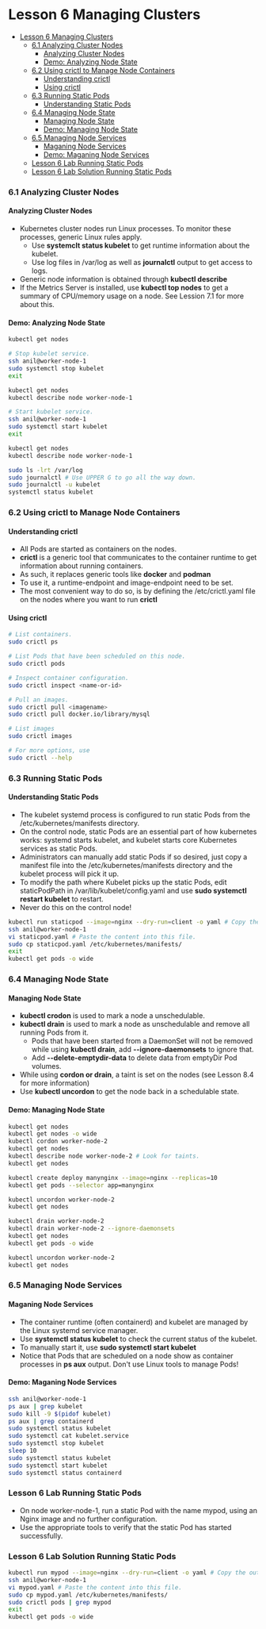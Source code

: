 # Lesson 6 Managing Clusters

- [Lesson 6 Managing Clusters](#lesson-6-managing-clusters)
    - [6.1 Analyzing Cluster Nodes](#61-analyzing-cluster-nodes)
      - [Analyzing Cluster Nodes](#analyzing-cluster-nodes)
      - [Demo: Analyzing Node State](#demo-analyzing-node-state)
    - [6.2 Using crictl to Manage Node Containers](#62-using-crictl-to-manage-node-containers)
      - [Understanding crictl](#understanding-crictl)
      - [Using crictl](#using-crictl)
    - [6.3 Running Static Pods](#63-running-static-pods)
      - [Understanding Static Pods](#understanding-static-pods)
    - [6.4 Managing Node State](#64-managing-node-state)
      - [Managing Node State](#managing-node-state)
      - [Demo: Managing Node State](#demo-managing-node-state)
    - [6.5 Managing Node Services](#65-managing-node-services)
      - [Maganing Node Services](#maganing-node-services)
      - [Demo: Maganing Node Services](#demo-maganing-node-services)
    - [Lesson 6 Lab Running Static Pods](#lesson-6-lab-running-static-pods)
    - [Lesson 6 Lab Solution Running Static Pods](#lesson-6-lab-solution-running-static-pods)

### 6.1 Analyzing Cluster Nodes

#### Analyzing Cluster Nodes

- Kubernetes cluster nodes run Linux processes. To monitor these processes, generic Linux rules apply.
  - Use **systemclt status kubelet** to get runtime information about the kubelet.
  - Use log files in /var/log as well as **journalctl** output to get access to logs.
- Generic node information is obtained through **kubectl describe**
- If the Metrics Server is installed, use **kubectl top nodes** to get a summary of CPU/memory usage on a node. See Lession 7.1 for more about this.

#### Demo: Analyzing Node State

```bash
kubectl get nodes

# Stop kubelet service.
ssh anil@worker-node-1
sudo systemctl stop kubelet
exit

kubectl get nodes
kubectl describe node worker-node-1

# Start kubelet service.
ssh anil@worker-node-1
sudo systemctl start kubelet
exit

kubectl get nodes
kubectl describe node worker-node-1

sudo ls -lrt /var/log
sudo journalctl # Use UPPER G to go all the way down.
sudo journalctl -u kubelet
systemctl status kubelet
```

### 6.2 Using crictl to Manage Node Containers

#### Understanding crictl

- All Pods are started as containers on the nodes.
- **crictl** is a generic tool that communicates to the container runtime to get information about running containers.
- As such, it replaces generic tools like **docker** and **podman**
- To use it, a runtime-endpoint and image-endpoint need to be set.
- The most convenient way to do so, is by defining the /etc/crictl.yaml file on the nodes where you want to run **crictl**

#### Using crictl

```bash
# List containers.
sudo crictl ps

# List Pods that have been scheduled on this node.
sudo crictl pods

# Inspect container configuration.
sudo crictl inspect <name-or-id>

# Pull an images.
sudo crictl pull <imagename>
sudo crictl pull docker.io/library/mysql

# List images
sudo crictl images

# For more options, use
sudo crictl --help
```

### 6.3 Running Static Pods

#### Understanding Static Pods

- The kubelet systemd process is configured to run static Pods from the /etc/kubernetes/manifests directory.
- On the control node, static Pods are an essential part  of how kubernetes works: systemd starts kubelet, and kubelet starts core Kubernetes services as static Pods.
- Administrators can manually add static Pods if so desired, just copy a manifest file into the /etc/kubernetes/manifests directory and the kubelet process will pick it up.
- To modify the path where Kubelet picks up the static Pods, edit staticPodPath in /var/lib/kubelet/config.yaml and use **sudo systemctl restart kubelet** to restart.
- Never do this on the control node!

```bash
kubectl run staticpod --image=nginx --dry-run=client -o yaml # Copy the output.
ssh anil@worker-node-1
vi staticpod.yaml # Paste the content into this file.
sudo cp staticpod.yaml /etc/kubernetes/manifests/ 
exit
kubectl get pods -o wide
```

### 6.4 Managing Node State

#### Managing Node State

- **kubectl crodon** is used to mark a node a unschedulable.
- **kubectl drain** is used to mark a node as unschedulable and remove all running Pods from it.
  - Pods that have been started from a DaemonSet will not be removed while using **kubectl drain**, add **--ignore-daemonsets** to ignore that.
  - Add **--delete-emptydir-data** to delete data from emptyDir Pod volumes.
- While using **cordon or drain**, a taint is set on the nodes (see Lesson 8.4 for more information)
- Use **kubectl uncordon** to get the node back in a schedulable state.

#### Demo: Managing Node State

```bash
kubectl get nodes
kubectl get nodes -o wide
kubectl cordon worker-node-2
kubectl get nodes
kubectl describe node worker-node-2 # Look for taints.
kubectl get nodes

kubectl create deploy manynginx --image=nginx --replicas=10
kubectl get pods --selector app=manynginx

kubectl uncordon worker-node-2
kubectl get nodes

kubectl drain worker-node-2
kubectl drain worker-node-2 --ignore-daemonsets
kubectl get nodes
kubectl get pods -o wide

kubectl uncordon worker-node-2
kubectl get nodes
```

### 6.5 Managing Node Services

#### Maganing Node Services

- The container runtime (often containerd) and kubelet are managed by the Linux systemd service manager.
- Use **systemctl status kubelet** to check the current status of the kubelet.
- To manually start it, use **sudo systemctl start kubelet**
- Notice that Pods that are scheduled on a node show as container processes in **ps aux** output. Don't use Linux tools to manage Pods!

#### Demo: Maganing Node Services

```bash
ssh anil@worker-node-1
ps aux | grep kubelet
sudo kill -9 $(pidof kubelet)
ps aux | grep containerd
sudo systemctl status kubelet
sudo systemctl cat kubelet.service
sudo systemctl stop kubelet
sleep 10
sudo systemctl status kubelet
sudo systemctl start kubelet
sudo systemctl status containerd
```

### Lesson 6 Lab Running Static Pods

- On node worker-node-1, run a static Pod with the name mypod, using an Nginx image and no further configuration.
- Use the appropriate tools to verify that the static Pod has started successfully.

### Lesson 6 Lab Solution Running Static Pods

```bash
kubectl run mypod --image=nginx --dry-run=client -o yaml # Copy the output.
ssh anil@worker-node-1
vi mypod.yaml # Paste the content into this file.
sudo cp mypod.yaml /etc/kubernetes/manifests/
sudo crictl pods | grep mypod
exit
kubectl get pods -o wide 
```
